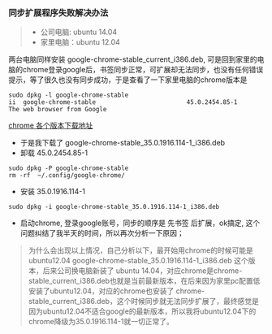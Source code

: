 ### 同步扩展程序失败解决办法
>  * 公司电脑: ubuntu 14.04
>  * 家里电脑：ubuntu 12.04
 
两台电脑同样安装 google-chrome-stable_current_i386.deb, 可是回到家里的电脑的chrome登录google后，书签同步正常，可扩展却无法同步，也没有任何错误提示，等了很久也没有同步成功，于是查看了一下家里电脑的chrome版本是
```
sudo dpkg -l google-chrome-stable
ii  google-chrome-stable                         45.0.2454.85-1                              The web browser from Google
```

[chrome 各个版本下载地址](http://mirror.pcbeta.com/google/chrome/deb/pool/main/g/google-chrome-stable/)

* 于是我下载了 google-chrome-stable_35.0.1916.114-1_i386.deb 
* 卸载 45.0.2454.85-1

```
sudo dpkg -P google-chrome-stable
rm -rf  ~/.config/google-chrome/
``` 
* 安装 35.0.1916.114-1

```
sudo dpkg -i google-chrome-stable_35.0.1916.114-1_i386.deb 
```

* 启动chrome, 登录google账号，同步的顺序是 先书签 后扩展，ok搞定, 这个问题纠结了我半天的时间，所以再次分析一下原因；

> 为什么会出现以上情况，自己分析以下，最开始用chrome的时候可能是 ubuntu12.04 google-chrome-stable_35.0.1916.114-1_i386.deb 这个版本，后来公司换电脑新装了 ubuntu 14.04，对应chrome是chrome-stable_current_i386.deb也就是当前最新版本，在后来因为家里pc配置低安装了ubuntu12.04，对应的chrome也安装了 chrome-stable_current_i386.deb，这个时候同步就无法同步扩展了，最终感觉是因为ubuntu12.04不适合google的最新版本，所以我将ubuntu12.04下的chrome降级为35.0.1916.114-1就一切正常了。
